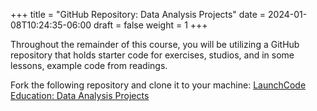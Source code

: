 +++
title = "GitHub Repository: Data Analysis Projects"
date = 2024-01-08T10:24:35-06:00
draft = false
weight = 1
+++

Throughout the remainder of this course, you will be utilizing a GitHub repository that holds starter code for exercises, studios, and in some lessons, example code from readings.

Fork the following repository and clone it to your machine: [LaunchCode Education: Data Analysis Projects](https://github.com/launchcodeeducation/data-analysis-projects)
